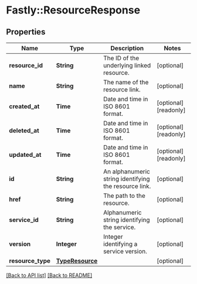 # Fastly::ResourceResponse

## Properties

| Name | Type | Description | Notes |
| ---- | ---- | ----------- | ----- |
| **resource_id** | **String** | The ID of the underlying linked resource. | [optional] |
| **name** | **String** | The name of the resource link. | [optional] |
| **created_at** | **Time** | Date and time in ISO 8601 format. | [optional][readonly] |
| **deleted_at** | **Time** | Date and time in ISO 8601 format. | [optional][readonly] |
| **updated_at** | **Time** | Date and time in ISO 8601 format. | [optional][readonly] |
| **id** | **String** | An alphanumeric string identifying the resource link. | [optional] |
| **href** | **String** | The path to the resource. | [optional] |
| **service_id** | **String** | Alphanumeric string identifying the service. | [optional] |
| **version** | **Integer** | Integer identifying a service version. | [optional] |
| **resource_type** | [**TypeResource**](TypeResource.md) |  | [optional] |

[[Back to API list]](../../README.md#endpoints) [[Back to README]](../../README.md)

